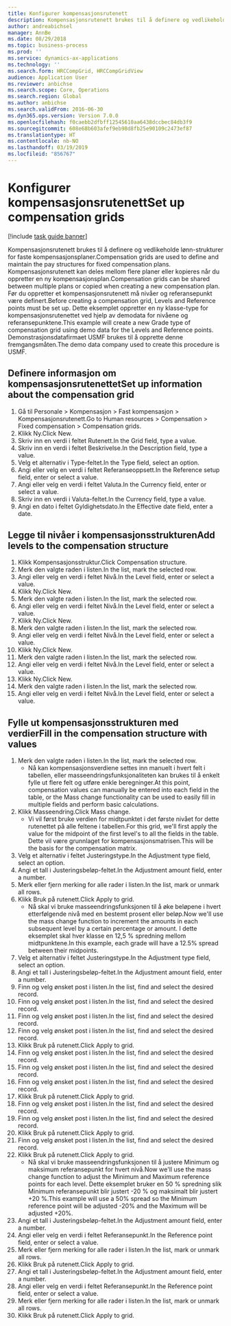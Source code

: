 ```yaml
---
title: Konfigurer kompensasjonsrutenett
description: Kompensasjonsrutenett brukes til å definere og vedlikeholde lønn-strukturer for faste kompensasjonsplaner.
author: andreabichsel
manager: AnnBe
ms.date: 08/29/2018
ms.topic: business-process
ms.prod: ''
ms.service: dynamics-ax-applications
ms.technology: ''
ms.search.form: HRCCompGrid, HRCCompGridView
audience: Application User
ms.reviewer: anbichse
ms.search.scope: Core, Operations
ms.search.region: Global
ms.author: anbichse
ms.search.validFrom: 2016-06-30
ms.dyn365.ops.version: Version 7.0.0
ms.openlocfilehash: f0caebb2dfbff12545610aa6438dccbec84db3f9
ms.sourcegitcommit: 608e68b603afef9eb98d8fb25e90109c2473ef87
ms.translationtype: HT
ms.contentlocale: nb-NO
ms.lasthandoff: 03/19/2019
ms.locfileid: "856767"
---
```

# <a name="set-up-compensation-grids"></a><span data-ttu-id="5db77-103">Konfigurer kompensasjonsrutenett</span><span class="sxs-lookup"><span data-stu-id="5db77-103">Set up compensation grids</span></span>

[!include [task guide banner](../../includes/task-guide-banner.md)]

<span data-ttu-id="5db77-104">Kompensasjonsrutenett brukes til å definere og vedlikeholde lønn-strukturer for faste kompensasjonsplaner.</span><span class="sxs-lookup"><span data-stu-id="5db77-104">Compensation grids are used to define and maintain the pay structures for fixed compensation plans.</span></span> <span data-ttu-id="5db77-105">Kompensasjonsrutenett kan deles mellom flere planer eller kopieres når du oppretter en ny kompensasjonsplan.</span><span class="sxs-lookup"><span data-stu-id="5db77-105">Compensation grids can be shared between multiple plans or copied when creating a new compensation plan.</span></span>  <span data-ttu-id="5db77-106">Før du oppretter et kompensasjonsrutenett må nivåer og referansepunkt være definert.</span><span class="sxs-lookup"><span data-stu-id="5db77-106">Before creating a compensation grid, Levels and Reference points must be set up.</span></span> <span data-ttu-id="5db77-107">Dette eksemplet oppretter en ny klasse-type for kompensasjonsrutenettet ved hjelp av demodata for nivåene og referansepunktene.</span><span class="sxs-lookup"><span data-stu-id="5db77-107">This example will create a new Grade type of compensation grid using demo data for the Levels and Reference points.</span></span> <span data-ttu-id="5db77-108">Demonstrasjonsdatafirmaet USMF brukes til å opprette denne fremgangsmåten.</span><span class="sxs-lookup"><span data-stu-id="5db77-108">The demo data company used to create this procedure is USMF.</span></span>


## <a name="set-up-information-about-the-compensation-grid"></a><span data-ttu-id="5db77-109">Definere informasjon om kompensasjonsrutenettet</span><span class="sxs-lookup"><span data-stu-id="5db77-109">Set up information about the compensation grid</span></span>
1. <span data-ttu-id="5db77-110">Gå til Personale > Kompensasjon > Fast kompensasjon > Kompensasjonsrutenett.</span><span class="sxs-lookup"><span data-stu-id="5db77-110">Go to Human resources > Compensation > Fixed compensation > Compensation grids.</span></span>
2. <span data-ttu-id="5db77-111">Klikk Ny.</span><span class="sxs-lookup"><span data-stu-id="5db77-111">Click New.</span></span>
3. <span data-ttu-id="5db77-112">Skriv inn en verdi i feltet Rutenett.</span><span class="sxs-lookup"><span data-stu-id="5db77-112">In the Grid field, type a value.</span></span>
4. <span data-ttu-id="5db77-113">Skriv inn en verdi i feltet Beskrivelse.</span><span class="sxs-lookup"><span data-stu-id="5db77-113">In the Description field, type a value.</span></span>
5. <span data-ttu-id="5db77-114">Velg et alternativ i Type-feltet.</span><span class="sxs-lookup"><span data-stu-id="5db77-114">In the Type field, select an option.</span></span>
6. <span data-ttu-id="5db77-115">Angi eller velg en verdi i feltet Referanseoppsett.</span><span class="sxs-lookup"><span data-stu-id="5db77-115">In the Reference setup field, enter or select a value.</span></span>
7. <span data-ttu-id="5db77-116">Angi eller velg en verdi i feltet Valuta.</span><span class="sxs-lookup"><span data-stu-id="5db77-116">In the Currency field, enter or select a value.</span></span>
8. <span data-ttu-id="5db77-117">Skriv inn en verdi i Valuta-feltet.</span><span class="sxs-lookup"><span data-stu-id="5db77-117">In the Currency field, type a value.</span></span>
9. <span data-ttu-id="5db77-118">Angi en dato i feltet Gyldighetsdato.</span><span class="sxs-lookup"><span data-stu-id="5db77-118">In the Effective date field, enter a date.</span></span>

## <a name="add-levels-to-the-compensation-structure"></a><span data-ttu-id="5db77-119">Legge til nivåer i kompensasjonsstrukturen</span><span class="sxs-lookup"><span data-stu-id="5db77-119">Add levels to the compensation structure</span></span>
1. <span data-ttu-id="5db77-120">Klikk Kompensasjonsstruktur.</span><span class="sxs-lookup"><span data-stu-id="5db77-120">Click Compensation structure.</span></span>
2. <span data-ttu-id="5db77-121">Merk den valgte raden i listen.</span><span class="sxs-lookup"><span data-stu-id="5db77-121">In the list, mark the selected row.</span></span>
3. <span data-ttu-id="5db77-122">Angi eller velg en verdi i feltet Nivå.</span><span class="sxs-lookup"><span data-stu-id="5db77-122">In the Level field, enter or select a value.</span></span>
4. <span data-ttu-id="5db77-123">Klikk Ny.</span><span class="sxs-lookup"><span data-stu-id="5db77-123">Click New.</span></span>
5. <span data-ttu-id="5db77-124">Merk den valgte raden i listen.</span><span class="sxs-lookup"><span data-stu-id="5db77-124">In the list, mark the selected row.</span></span>
6. <span data-ttu-id="5db77-125">Angi eller velg en verdi i feltet Nivå.</span><span class="sxs-lookup"><span data-stu-id="5db77-125">In the Level field, enter or select a value.</span></span>
7. <span data-ttu-id="5db77-126">Klikk Ny.</span><span class="sxs-lookup"><span data-stu-id="5db77-126">Click New.</span></span>
8. <span data-ttu-id="5db77-127">Merk den valgte raden i listen.</span><span class="sxs-lookup"><span data-stu-id="5db77-127">In the list, mark the selected row.</span></span>
9. <span data-ttu-id="5db77-128">Angi eller velg en verdi i feltet Nivå.</span><span class="sxs-lookup"><span data-stu-id="5db77-128">In the Level field, enter or select a value.</span></span>
10. <span data-ttu-id="5db77-129">Klikk Ny.</span><span class="sxs-lookup"><span data-stu-id="5db77-129">Click New.</span></span>
11. <span data-ttu-id="5db77-130">Merk den valgte raden i listen.</span><span class="sxs-lookup"><span data-stu-id="5db77-130">In the list, mark the selected row.</span></span>
12. <span data-ttu-id="5db77-131">Angi eller velg en verdi i feltet Nivå.</span><span class="sxs-lookup"><span data-stu-id="5db77-131">In the Level field, enter or select a value.</span></span>
13. <span data-ttu-id="5db77-132">Klikk Ny.</span><span class="sxs-lookup"><span data-stu-id="5db77-132">Click New.</span></span>
14. <span data-ttu-id="5db77-133">Merk den valgte raden i listen.</span><span class="sxs-lookup"><span data-stu-id="5db77-133">In the list, mark the selected row.</span></span>
15. <span data-ttu-id="5db77-134">Angi eller velg en verdi i feltet Nivå.</span><span class="sxs-lookup"><span data-stu-id="5db77-134">In the Level field, enter or select a value.</span></span>

## <a name="fill-in-the-compensation-structure-with-values"></a><span data-ttu-id="5db77-135">Fylle ut kompensasjonsstrukturen med verdier</span><span class="sxs-lookup"><span data-stu-id="5db77-135">Fill in the compensation structure with values</span></span>
1. <span data-ttu-id="5db77-136">Merk den valgte raden i listen.</span><span class="sxs-lookup"><span data-stu-id="5db77-136">In the list, mark the selected row.</span></span>
    * <span data-ttu-id="5db77-137">Nå kan kompensasjonsverdiene settes inn manuelt i hvert felt i tabellen, eller masseendringsfunksjonaliteten kan brukes til å enkelt fylle ut flere felt og utføre enkle beregninger.</span><span class="sxs-lookup"><span data-stu-id="5db77-137">At this point, compensation values can manually be entered into each field in the table, or the Mass change functionality can be used to easily fill in multiple fields and perform basic calculations.</span></span>  
2. <span data-ttu-id="5db77-138">Klikk Masseendring.</span><span class="sxs-lookup"><span data-stu-id="5db77-138">Click Mass change.</span></span>
    * <span data-ttu-id="5db77-139">Vi vil først bruke verdien for midtpunktet i det første nivået for dette rutenettet på alle feltene i tabellen.</span><span class="sxs-lookup"><span data-stu-id="5db77-139">For this grid, we'll first apply the value for the midpoint of the first level's to all the fields in the table.</span></span> <span data-ttu-id="5db77-140">Dette vil være grunnlaget for kompensasjonsmatrisen.</span><span class="sxs-lookup"><span data-stu-id="5db77-140">This will be the basis for the compensation matrix.</span></span>  
3. <span data-ttu-id="5db77-141">Velg et alternativ i feltet Justeringstype.</span><span class="sxs-lookup"><span data-stu-id="5db77-141">In the Adjustment type field, select an option.</span></span>
4. <span data-ttu-id="5db77-142">Angi et tall i Justeringsbeløp-feltet.</span><span class="sxs-lookup"><span data-stu-id="5db77-142">In the Adjustment amount field, enter a number.</span></span>
5. <span data-ttu-id="5db77-143">Merk eller fjern merking for alle rader i listen.</span><span class="sxs-lookup"><span data-stu-id="5db77-143">In the list, mark or unmark all rows.</span></span>
6. <span data-ttu-id="5db77-144">Klikk Bruk på rutenett.</span><span class="sxs-lookup"><span data-stu-id="5db77-144">Click Apply to grid.</span></span>
    * <span data-ttu-id="5db77-145">Nå skal vi bruke masseendringsfunksjonen til å øke beløpene i hvert etterfølgende nivå med en bestemt prosent eller beløp.</span><span class="sxs-lookup"><span data-stu-id="5db77-145">Now we'll use the mass change function to increment the amounts in each subsequent level by a certain percentage or amount.</span></span> <span data-ttu-id="5db77-146">I dette eksemplet skal hver klasse en 12,5 % spredning mellom midtpunktene.</span><span class="sxs-lookup"><span data-stu-id="5db77-146">In this example, each grade will have a 12.5% spread between their midpoints.</span></span>  
7. <span data-ttu-id="5db77-147">Velg et alternativ i feltet Justeringstype.</span><span class="sxs-lookup"><span data-stu-id="5db77-147">In the Adjustment type field, select an option.</span></span>
8. <span data-ttu-id="5db77-148">Angi et tall i Justeringsbeløp-feltet.</span><span class="sxs-lookup"><span data-stu-id="5db77-148">In the Adjustment amount field, enter a number.</span></span>
9. <span data-ttu-id="5db77-149">Finn og velg ønsket post i listen.</span><span class="sxs-lookup"><span data-stu-id="5db77-149">In the list, find and select the desired record.</span></span>
10. <span data-ttu-id="5db77-150">Finn og velg ønsket post i listen.</span><span class="sxs-lookup"><span data-stu-id="5db77-150">In the list, find and select the desired record.</span></span>
11. <span data-ttu-id="5db77-151">Finn og velg ønsket post i listen.</span><span class="sxs-lookup"><span data-stu-id="5db77-151">In the list, find and select the desired record.</span></span>
12. <span data-ttu-id="5db77-152">Finn og velg ønsket post i listen.</span><span class="sxs-lookup"><span data-stu-id="5db77-152">In the list, find and select the desired record.</span></span>
13. <span data-ttu-id="5db77-153">Klikk Bruk på rutenett.</span><span class="sxs-lookup"><span data-stu-id="5db77-153">Click Apply to grid.</span></span>
14. <span data-ttu-id="5db77-154">Finn og velg ønsket post i listen.</span><span class="sxs-lookup"><span data-stu-id="5db77-154">In the list, find and select the desired record.</span></span>
15. <span data-ttu-id="5db77-155">Finn og velg ønsket post i listen.</span><span class="sxs-lookup"><span data-stu-id="5db77-155">In the list, find and select the desired record.</span></span>
16. <span data-ttu-id="5db77-156">Finn og velg ønsket post i listen.</span><span class="sxs-lookup"><span data-stu-id="5db77-156">In the list, find and select the desired record.</span></span>
17. <span data-ttu-id="5db77-157">Klikk Bruk på rutenett.</span><span class="sxs-lookup"><span data-stu-id="5db77-157">Click Apply to grid.</span></span>
18. <span data-ttu-id="5db77-158">Finn og velg ønsket post i listen.</span><span class="sxs-lookup"><span data-stu-id="5db77-158">In the list, find and select the desired record.</span></span>
19. <span data-ttu-id="5db77-159">Finn og velg ønsket post i listen.</span><span class="sxs-lookup"><span data-stu-id="5db77-159">In the list, find and select the desired record.</span></span>
20. <span data-ttu-id="5db77-160">Klikk Bruk på rutenett.</span><span class="sxs-lookup"><span data-stu-id="5db77-160">Click Apply to grid.</span></span>
21. <span data-ttu-id="5db77-161">Finn og velg ønsket post i listen.</span><span class="sxs-lookup"><span data-stu-id="5db77-161">In the list, find and select the desired record.</span></span>
22. <span data-ttu-id="5db77-162">Klikk Bruk på rutenett.</span><span class="sxs-lookup"><span data-stu-id="5db77-162">Click Apply to grid.</span></span>
    * <span data-ttu-id="5db77-163">Nå skal vi bruke masseendringsfunksjonen til å justere Minimum og maksimum referansepunkt for hvert nivå.</span><span class="sxs-lookup"><span data-stu-id="5db77-163">Now we'll use the mass change function to adjust the Minimum and Maximum reference points for each level.</span></span> <span data-ttu-id="5db77-164">Dette eksemplet bruker en 50 % spredning slik Minimum referansepunkt blir justert -20 % og maksimalt blir justert +20 %.</span><span class="sxs-lookup"><span data-stu-id="5db77-164">This example will use a 50% spread so the Minimum reference point will be adjusted -20% and the Maximum will be adjusted +20%.</span></span>  
23. <span data-ttu-id="5db77-165">Angi et tall i Justeringsbeløp-feltet.</span><span class="sxs-lookup"><span data-stu-id="5db77-165">In the Adjustment amount field, enter a number.</span></span>
24. <span data-ttu-id="5db77-166">Angi eller velg en verdi i feltet Referansepunkt.</span><span class="sxs-lookup"><span data-stu-id="5db77-166">In the Reference point field, enter or select a value.</span></span>
25. <span data-ttu-id="5db77-167">Merk eller fjern merking for alle rader i listen.</span><span class="sxs-lookup"><span data-stu-id="5db77-167">In the list, mark or unmark all rows.</span></span>
26. <span data-ttu-id="5db77-168">Klikk Bruk på rutenett.</span><span class="sxs-lookup"><span data-stu-id="5db77-168">Click Apply to grid.</span></span>
27. <span data-ttu-id="5db77-169">Angi et tall i Justeringsbeløp-feltet.</span><span class="sxs-lookup"><span data-stu-id="5db77-169">In the Adjustment amount field, enter a number.</span></span>
28. <span data-ttu-id="5db77-170">Angi eller velg en verdi i feltet Referansepunkt.</span><span class="sxs-lookup"><span data-stu-id="5db77-170">In the Reference point field, enter or select a value.</span></span>
29. <span data-ttu-id="5db77-171">Merk eller fjern merking for alle rader i listen.</span><span class="sxs-lookup"><span data-stu-id="5db77-171">In the list, mark or unmark all rows.</span></span>
30. <span data-ttu-id="5db77-172">Klikk Bruk på rutenett.</span><span class="sxs-lookup"><span data-stu-id="5db77-172">Click Apply to grid.</span></span>

